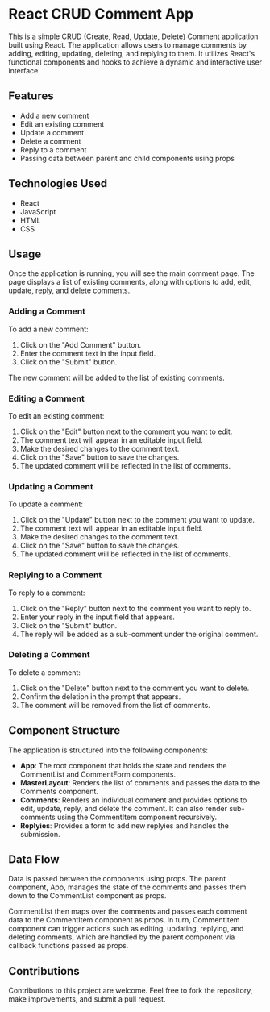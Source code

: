 # React CRUD Comment App

This is a simple CRUD (Create, Read, Update, Delete) Comment application built using React. The application allows users to manage comments by adding, editing, updating, deleting, and replying to them. It utilizes React's functional components and hooks to achieve a dynamic and interactive user interface.

## Features

- Add a new comment
- Edit an existing comment
- Update a comment
- Delete a comment
- Reply to a comment
- Passing data between parent and child components using props

## Technologies Used

- React
- JavaScript
- HTML
- CSS

## Usage

Once the application is running, you will see the main comment page. The page displays a list of existing comments, along with options to add, edit, update, reply, and delete comments.

### Adding a Comment

To add a new comment:

1. Click on the "Add Comment" button.
2. Enter the comment text in the input field.
3. Click on the "Submit" button.

The new comment will be added to the list of existing comments.

### Editing a Comment

To edit an existing comment:

1. Click on the "Edit" button next to the comment you want to edit.
2. The comment text will appear in an editable input field.
3. Make the desired changes to the comment text.
4. Click on the "Save" button to save the changes.
5. The updated comment will be reflected in the list of comments.

### Updating a Comment

To update a comment:

1. Click on the "Update" button next to the comment you want to update.
2. The comment text will appear in an editable input field.
3. Make the desired changes to the comment text.
4. Click on the "Save" button to save the changes.
5. The updated comment will be reflected in the list of comments.

### Replying to a Comment

To reply to a comment:

1. Click on the "Reply" button next to the comment you want to reply to.
2. Enter your reply in the input field that appears.
3. Click on the "Submit" button.
4. The reply will be added as a sub-comment under the original comment.

### Deleting a Comment

To delete a comment:

1. Click on the "Delete" button next to the comment you want to delete.
2. Confirm the deletion in the prompt that appears.
3. The comment will be removed from the list of comments.

## Component Structure

The application is structured into the following components:

- **App**: The root component that holds the state and renders the CommentList and CommentForm components.
- **MasterLayout**: Renders the list of comments and passes the data to the Comments component.
- **Comments**: Renders an individual comment and provides options to edit, update, reply, and delete the comment. It can also render sub-comments using the CommentItem component recursively.
- **Replyies**: Provides a form to add new replyies and handles the submission.

## Data Flow

Data is passed between the components using props. The parent component, App, manages the state of the comments and passes them down to the CommentList component as props.

 CommentList then maps over the comments and passes each comment data to the CommentItem component as props. In turn, CommentItem component can trigger actions such as editing, updating, replying, and deleting comments, which are handled by the parent component via callback functions passed as props.

## Contributions

Contributions to this project are welcome. Feel free to fork the repository, make improvements, and submit a pull request.
